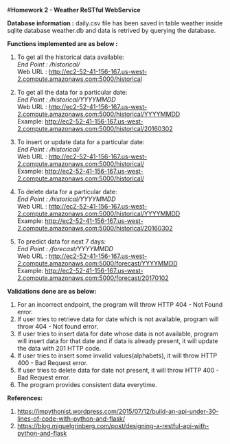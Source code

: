 #**Homework 2 - Weather ReSTful WebService**

**Database information :** daily.csv file has been saved in table weather inside sqlite database weather.db and data is retrived by querying the database.

**Functions implemented are as below :**

1. To get all the historical data available:   
*End Point : /historical/*   
Web URL : http://ec2-52-41-156-167.us-west-2.compute.amazonaws.com:5000/historical   

2. To get all the data for a particular date:   
*End Point : /historical/YYYYMMDD*   
Web URL : http://ec2-52-41-156-167.us-west-2.compute.amazonaws.com:5000/historical/YYYYMMDD   
Example: http://ec2-52-41-156-167.us-west-2.compute.amazonaws.com:5000/historical/20160302   

3. To insert or update data for a particular date:   
*End Point : /historical/*   
Web URL : http://ec2-52-41-156-167.us-west-2.compute.amazonaws.com:5000/historical/   
Example: http://ec2-52-41-156-167.us-west-2.compute.amazonaws.com:5000/historical/

4. To delete data for a particular date:   
*End Point : /historical/YYYYMMDD*   
Web URL : http://ec2-52-41-156-167.us-west-2.compute.amazonaws.com:5000/historical/YYYYMMDD   
Example: http://ec2-52-41-156-167.us-west-2.compute.amazonaws.com:5000/historical/20160302    

5. To predict data for next 7 days:   
*End Point : /forecast/YYYYMMDD*    
Web URL : http://ec2-52-41-156-167.us-west-2.compute.amazonaws.com:5000/forecast/YYYYMMDD   
Example: http://ec2-52-41-156-167.us-west-2.compute.amazonaws.com:5000/forecast/20170102   

**Validations done are as below:**   
1. For an incorrect endpoint, the program will throw HTTP 404 - Not Found error.   
2. If user tries to retrieve data for date which is not available, program will throw 404 - Not found error.   
3. If user tries to insert data for date whose data is not available, program will insert data for that date and if data is already present, it will update the data with 201 HTTP code.   
4. If user tries to insert some invalid values(alphabets), it will throw HTTP 400 - Bad Request error.   
5. If user tries to delete data for date not present, it will throw HTTP 400 - Bad Request error.   
6. The program provides consistent data everytime.   

**References:**   
1. https://impythonist.wordpress.com/2015/07/12/build-an-api-under-30-lines-of-code-with-python-and-flask/   
2. https://blog.miguelgrinberg.com/post/designing-a-restful-api-with-python-and-flask 
